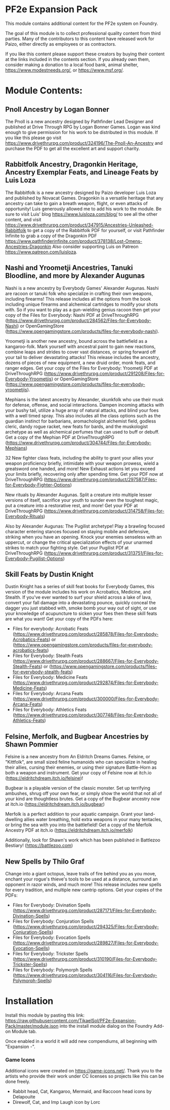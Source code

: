 # PF2e Expansion Pack

This module contains additional content for the PF2e system on Foundry.

The goal of this module is to collect professional quality content from third parties.  Many of the contributors to this content have released work for Paizo, either directly as employees or as contractors.

If you like this content please support these creators by buying their content at the links included in the contents section. If you already own them, consider making a donation to a local food bank, animal shelter, https://www.modestneeds.org/, or https://www.msf.org/.

# Module Contents:

## Pnoll Ancestry by Logan Bonner
The Pnoll is a new ancestry designed by Pathfinder Lead Designer and published at Drive Through RPG by Logan Bonner Games. Logan was kind enough to give permission for his work to be distributed in this module. If you like this please go visit https://www.drivethrurpg.com/product/324196/The-Pnoll-An-Ancestry and purchase the PDF to get all the excellent art and support charity.

## Rabbitfolk Ancestry, Dragonkin Heritage, Ancestry Exemplar Feats, and Lineage Feats by Luis Loza
The Rabbitfolk is a new ancestry designed by Paizo developer Luis Loza and published by Novacat Games. Dragonkin is a versatile heritage that any ancestry can take to gain a breath weapon, flight, or even attacks of opportunity! Luis generously allowed me to add his work to the module. Be sure to visit Luis' blog https://www.luisloza.com/blog/ to see all the other content, and visit https://www.drivethrurpg.com/product/347915/Ancestries-Unleashed-Rabbitfolk to get a copy of the Rabbitfolk PDF for yourself, or visit Pathfinder Infinite to grab a copy of the Dragonkin PDF https://www.pathfinderinfinite.com/product/378138/Lost-Omens-Ancestries-Dragonkin Also consider supporting Luis on Patreon https://www.patreon.com/luisloza.

## Nashi and Yroometji Ancestries, Tanuki Bloodline, and more by Alexander Augunas
Nashi is a new ancestry by Everybody Games' Alexander Augunas. Nashi are racoon or tanuki folk who specialize in crafting their own weapons, including firearms! This release includes all the options from the book including unique firearms and alchemical cartridges to modify your shots with. So if you want to play as a gun-wielding genius racoon then get your copy of the Files for Everybody: Nashi PDF at DriveThroughRPG (https://www.drivethrurpg.com/product/284562/Files-for-Everybody-Nashi) or OpenGamingStore (https://www.opengamingstore.com/products/files-for-everybody-nashi).

Yroometji is another new ancestry, bound across the battlefield as a kangaroo-folk. Mark yourself with ancestral paint to gain new reactions, combine leaps and strides to cover vast distances, or spring forward off your tail to deliver devastating attacks! This release includes the ancestry, dozens of pieces of new equipment, a new druid order, monk feats, and ranger edges. Get your copy of the Files for Everybody: Yroometji PDF at DriveThroughRPG (https://www.drivethrurpg.com/product/291208/Files-for-Everybody-Yroometjis) or OpenGamingStore (https://www.opengamingstore.com/products/files-for-everybody-yroometjis).

Mephians is the latest ancestry by Alexander, skunkfolk who use their musk for defense, offense, and social interactions.  Dampen incoming attacks with your bushy tail, utilize a huge array of natural attacks, and blind your foes with a well timed spray.  This also includes all the class options such as the guardian instinct for barbarians, aromachologist alchemist field, godless cleric, dandy rogue racket, new feats for bards, and the muskologist archetype as well as alchemical perfumes that can used to buff or debuff.  Get a copy of the Mephian PDF at DriveThroughRPG (https://www.drivethrurpg.com/product/304744/Files-for-Everybody-Mephians)

32 New fighter class feats, including the ability to grant your allies your weapon proficiency briefly, intimidate with your weapon prowess, wield a greatsword one handed, and more! New Exhaust actions let you exceed your limits briefly, recovering only after spending time.  Get your PDF now at DriveThroughRPG (https://www.drivethrurpg.com/product/297587/Files-for-Everybody-Fighter-Options)

New rituals by Alexander Augunas. Split a creature into multiple lesser versions of itself, sacrifice your youth to sunder even the toughest magic, put a creature into a restorative rest, and more!  Get your PDF at DriveThroughRPG (https://www.drivethrurpg.com/product/314758/Files-for-Everybody-Rituals)

Also by Alexander Augunas: The Pugilist archetype! Play a brawling focused character entering stances focused on staying mobile and defensive, striking when you have an opening.  Knock your enemies senseless with an uppercut, or change the critical specialization effects of your unarmed strikes to match your fighting style.  Get your Pugilist PDf at DriveThroughRPG (https://www.drivethrurpg.com/product/313751/Files-for-Everybody-Pugilist-Options)

## Skill Feats by Dustin Knight
Dustin Knight has a series of skill feat books for Everybody Games, this version of the module includes his work on Acrobatics, Medicine, and Stealth. If you've ever wanted to surf your shield across a lake of lava, convert your fall damage into a devastating pounce, quickly conceal the dagger you just stabbed with, smoke bomb your way out of sight, or use your knowledge of acupuncture to sicken your foes then these skill feats are what you want! Get your copy of the PDFs here:
 - Files for everybody: Acrobatic Feats (https://www.drivethrurpg.com/product/285878/Files-for-Everybody-Acrobatics-Feats) or (https://www.opengamingstore.com/products/files-for-everybody-acrobatics-feats)
 - Files for Everybody: Stealth Feats (https://www.drivethrurpg.com/product/288667/Files-for-Everybody-Stealth-Feats) or (https://www.opengamingstore.com/products/files-for-everybody-stealth-feats)
 - Files for Everybody: Medicine Feats (https://www.drivethrurpg.com/product/292874/Files-for-Everybody-Medicine-Feats)
 - Files for Everybody: Arcana Feats (https://www.drivethrurpg.com/product/300000/Files-for-Everybody-Arcana-Feats)
 - Files for Everybody: Athletics Feats (https://www.drivethrurpg.com/product/307748/Files-for-Everybody-Athletics-Feats)

## Felsine, Merfolk, and Bugbear Ancestries by Shawn Pommier
Felsine is a new ancestry from An Eldritch Dreams Games. Felsine, or "Kittfolk", are small sized feline humanoids who can specialize in healing their allies, cursing their enemies, or using their signature Battle-Horn as both a weapon and instrument. Get your copy of Felsine now at itch.io (https://eldritchdream.itch.io/felsine)!

Bugbear is a playable version of the classic monster. Set up terrifying ambushes, shrug off your own fear, or simply show the world that not all of your kind are thoughtless brutes.  Get a copy of the Bugbear ancestry now at itch.io (https://eldritchdream.itch.io/bugbear)

Merfolk is a perfect addition to your aquatic campaign. Grant your land-dwelling allies water breathing, hold extra weapons in your many tentacles, or bring the sea with you into the battlefield!  Get a copy of the Merfolk Ancestry PDF at itch.io (https://eldritchdream.itch.io/merfolk)

Additionally, look for Shawn's work which has been published in Battlezoo Bestiary! (https://battlezoo.com)

## New Spells by Thilo Graf

Change into a giant octopus, leave trails of fire behind you as you move, enchant your rogue's thieve's tools to be used at a distance, surround an opponent in razor winds, and much more!  This release includes new spells for every tradition, and multiple new cantrip options.  Get your copies of the PDFs:
- Files for Everybody: Divination Spells (https://www.drivethrurpg.com/product/287171/Files-for-Everybody-Divination-Spells)
- Files for Everybody: Conjuration Spells (https://www.drivethrurpg.com/product/294325/Files-for-Everybody-Conjuration-Spells)
- Files for Everybody: Evocation Spells (https://www.drivethrurpg.com/product/289827/Files-for-Everybody-Evocation-Spells)
- Files for Everybody: Trickster Spells (https://www.drivethrurpg.com/product/310190/Files-for-Everybody-Trickster-Spells)
- Files for Everybody: Polymorph Spells (https://www.drivethrurpg.com/product/304116/Files-for-Everybody-Polymorph-Spells)

# Installation

Install this module by pasting this link: https://raw.githubusercontent.com/TikaelSol/PF2e-Expansion-Pack/master/module.json into the install module dialog on the Foundry Add-on Module tab.

Once enabled in a world it will add new compendiums, all beginning with "Expansion -".

### Game Icons
Additional icons were created on https://game-icons.net/. Thank you to the artists who provide their work under CC licenses so projects like this can be done freely.
- Rabbit head, Cat, Kangaroo, Mermaid, and Raccoon head icons by Delapouite
- Direwolf, Cat, and Imp Laugh icon by Lorc